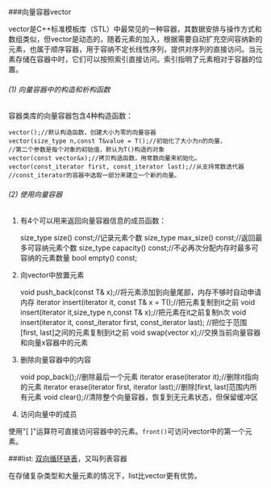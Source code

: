 ###向量容器vector

vector是C++标准模板库（STL）中最常见的一种容器，其数据安排与操作方式和数组类似，但vector是动态的，随着元素的加入，根据需要自动扩充空间容纳新的元素，也属于顺序容器，用于容纳不定长线性序列，提供对序列的直接访问。当元素存储在容器中时，它们可以按照索引直接访问。索引指明了元素相对于容器的位置。

###### (1) 向量容器中的构造和析构函数

容器类库的向量容器包含4种构造函数：

	vector();//默认构造函数，创建大小为零的向量容器
	vector(size_type n,const T&value = T();//初始化了大小为n的向量，
	//第二个参数是每个对象的初始值，默认为T()构造的对象
	vector(const vector&x);//拷贝构造函数，用常数向量来初始化。
	vector(const_iterator first, const_iterator last);//从支持常数迭代器
	//const_iterator的容器中选取一部分来建立一个新的向量。

###### (2) 使用向量容器

1) 有4个可以用来返回向量容器信息的成员函数：

	size_type size() const;//记录元素个数
	size_type max_size() const;//返回最多可容纳元素个数
	size_type capacity() const;//不必再次分配内存时最多可容纳的元素数量
	bool empty() const;

2) 向vector中放置元素

	void push_back(const T& x);//将元素添加到向量尾部，内存不够时自动申请内存
	iterator insert(iterator it, const T& x = T();//把元素复制到it之前
	void insert(iterator it,size_type n,const T& x);//把元素在it之前复制n次
	void insert(iterator it, const_iterator first, const_iterator last);
	//把位于范围[first, last]之间的元素复制到it之前
	void swap(vector x);//交换当前向量容器和向量x容器中的元素

3) 删除向量容器中的内容

	void pop_back();//删除最后一个元素
	iterator erase(iterator it);//删除it指向的元素
	iterator erase(iterator first, iterator last);//删除[first, last]范围内所有元素
	void clear();//清除整个向量容器，恢复到无元素状态，但保留缓冲区

4) 访问向量中的成员
	
使用"[ ]"运算符可直接访问容器中的元素。`front()`可访问vector中的第一个元素。

###list: [双向循环链表](http://blog.csdn.net/whz_zb/article/details/6831817)，又叫列表容器

在存储复杂类型和大量元素的情况下，list比vector更有优势。